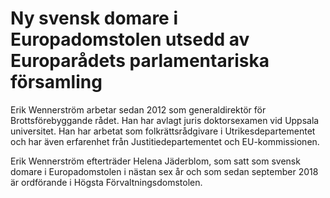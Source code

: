 # Ny svensk domare i Europadomstolen utsedd av Europarådets parlamentariska församling

Erik Wennerström arbetar sedan 2012 som generaldirektör för Brottsförebyggande rådet. Han har avlagt juris doktorsexamen vid Uppsala universitet. Han har arbetat som folkrättsrådgivare i Utrikesdepartementet och har även erfarenhet från Justitiedepartementet och EU\-kommissionen.

Erik Wennerström efterträder Helena Jäderblom, som satt som svensk domare i Europadomstolen i nästan sex år och som sedan september 2018 är ordförande i Högsta Förvaltningsdomstolen.
